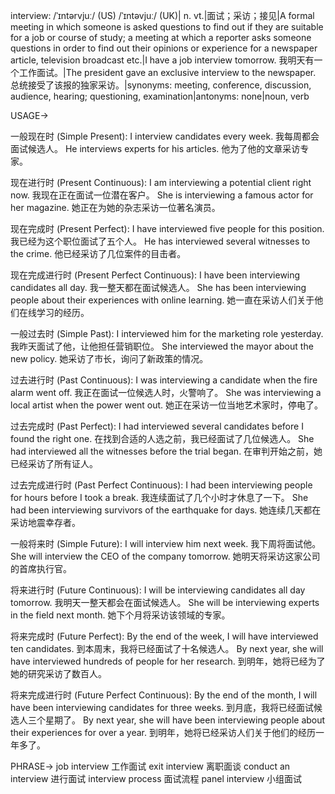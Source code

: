 interview: /ˈɪntərvjuː/ (US) /ˈɪntəvjuː/ (UK)| n. vt.|面试；采访；接见|A formal meeting in which someone is asked questions to find out if they are suitable for a job or course of study; a meeting at which a reporter asks someone questions in order to find out their opinions or experience for a newspaper article, television broadcast etc.|I have a job interview tomorrow. 我明天有一个工作面试。|The president gave an exclusive interview to the newspaper. 总统接受了该报的独家采访。|synonyms: meeting, conference, discussion, audience, hearing;  questioning, examination|antonyms:  none|noun, verb


USAGE->

一般现在时 (Simple Present):
I interview candidates every week. 我每周都会面试候选人。
He interviews experts for his articles. 他为了他的文章采访专家。

现在进行时 (Present Continuous):
I am interviewing a potential client right now. 我现在正在面试一位潜在客户。
She is interviewing a famous actor for her magazine. 她正在为她的杂志采访一位著名演员。

现在完成时 (Present Perfect):
I have interviewed five people for this position. 我已经为这个职位面试了五个人。
He has interviewed several witnesses to the crime. 他已经采访了几位案件的目击者。

现在完成进行时 (Present Perfect Continuous):
I have been interviewing candidates all day. 我一整天都在面试候选人。
She has been interviewing people about their experiences with online learning. 她一直在采访人们关于他们在线学习的经历。

一般过去时 (Simple Past):
I interviewed him for the marketing role yesterday. 我昨天面试了他，让他担任营销职位。
She interviewed the mayor about the new policy. 她采访了市长，询问了新政策的情况。

过去进行时 (Past Continuous):
I was interviewing a candidate when the fire alarm went off. 我正在面试一位候选人时，火警响了。
She was interviewing a local artist when the power went out. 她正在采访一位当地艺术家时，停电了。

过去完成时 (Past Perfect):
I had interviewed several candidates before I found the right one. 在找到合适的人选之前，我已经面试了几位候选人。
She had interviewed all the witnesses before the trial began. 在审判开始之前，她已经采访了所有证人。

过去完成进行时 (Past Perfect Continuous):
I had been interviewing people for hours before I took a break. 我连续面试了几个小时才休息了一下。
She had been interviewing survivors of the earthquake for days. 她连续几天都在采访地震幸存者。

一般将来时 (Simple Future):
I will interview him next week. 我下周将面试他。
She will interview the CEO of the company tomorrow. 她明天将采访这家公司的首席执行官。

将来进行时 (Future Continuous):
I will be interviewing candidates all day tomorrow. 我明天一整天都会在面试候选人。
She will be interviewing experts in the field next month. 她下个月将采访该领域的专家。

将来完成时 (Future Perfect):
By the end of the week, I will have interviewed ten candidates. 到本周末，我将已经面试了十名候选人。
By next year, she will have interviewed hundreds of people for her research. 到明年，她将已经为了她的研究采访了数百人。

将来完成进行时 (Future Perfect Continuous):
By the end of the month, I will have been interviewing candidates for three weeks. 到月底，我将已经面试候选人三个星期了。
By next year, she will have been interviewing people about their experiences for over a year. 到明年，她将已经采访人们关于他们的经历一年多了。



PHRASE->
job interview 工作面试
exit interview 离职面谈
conduct an interview 进行面试
interview process 面试流程
panel interview 小组面试


